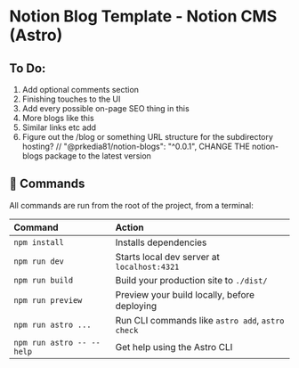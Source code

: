 # Notion Blog Template - Notion CMS (Astro)

## To Do:

1. Add optional comments section
2. Finishing touches to the UI
3. Add every possible on-page SEO thing in this
4. More blogs like this
5. Similar links etc add
6. Figure out the /blog or something URL structure for the subdirectory hosting?
   // "@prkedia81/notion-blogs": "^0.0.1",
   CHANGE THE notion-blogs package to the latest version

## 🧞 Commands

All commands are run from the root of the project, from a terminal:

| Command                   | Action                                           |
| :------------------------ | :----------------------------------------------- |
| `npm install`             | Installs dependencies                            |
| `npm run dev`             | Starts local dev server at `localhost:4321`      |
| `npm run build`           | Build your production site to `./dist/`          |
| `npm run preview`         | Preview your build locally, before deploying     |
| `npm run astro ...`       | Run CLI commands like `astro add`, `astro check` |
| `npm run astro -- --help` | Get help using the Astro CLI                     |
